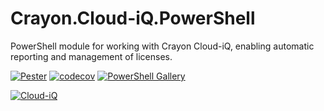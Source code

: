 # Crayon.Cloud-iQ.PowerShell
PowerShell module for working with Crayon Cloud-iQ, enabling automatic reporting and management of licenses.

[![Pester](https://github.com/CrayonGroup/CloudiQ.PowerShell/workflows/Pester/badge.svg?branch=master)](https://github.com/CrayonGroup/CloudiQ.PowerShell/actions?query=workflow%3APester)
[![codecov](https://codecov.io/gh/CrayonGroup/CloudiQ.PowerShell/branch/master/graph/badge.svg)](https://codecov.io/gh/CrayonGroup/CloudiQ.PowerShell)
[![PowerShell Gallery](https://img.shields.io/powershellgallery/v/CloudiQ.svg)](https://www.powershellgallery.com/packages/CloudiQ)

[![Cloud-iQ](https://img.shields.io/badge/Learn%20More-Cloud--iQ-orange)](https://www.crayon.com/en/our-services/managed-and-subscription-services/cloud-iq/)

